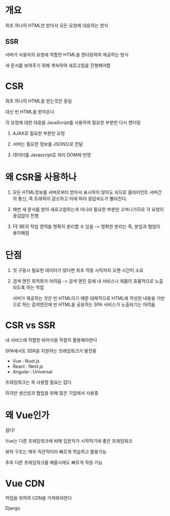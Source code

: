 # 개요

최초 하나의 HTML만 받아서 모든 요청에 대응하는 방식

## SSR

서버가 사용자의 요청에 적합한 HTML을 랜더링하여 제공하는 방식

새 문서를 보여주기 위해 계속하여 새로고침을 진행해야함

# CSR

최초 하나의 HTML을 받는것은 동일

대신 빈 HTML을 받아온다

각 요청에 대한 대응을 JavaScript를 사용하여 필요한 부분만 다시 랜더링

1. AJAX로 필요한 부분만 요청

2. 서버는 필요한 정보를 JSON으로 전달

3. 데이터를 Javascript로 처리 DOM에 반영

# 왜 CSR을 사용하나

1. 모든 HTML정보를 서버로부터 받아서 표시하지 않아도 되므로 클라이언트 서버간의 통신, 즉 트래픽이 감소하고 이에 따라 응답속도가 빨라진다.

2. 매번 새 문서를 받아 새로고침하는게 아니라 필요한 부분만 고쳐나가므로 각 요청이 끊김없이 진행

3. FE BE의 작업 영역을 명확히 분리할 수 있음 -> 명확한 분리는 즉, 분업과 협업이 용이해짐

# 단점

1. 첫 구동시 필요한 데이터가 많다면 최초 작동 시작까지 오랜 시간이 소요

2. 검색 엔진 최적화가 어려움 -> 검색 엔진 등에 내 서비스나 제품이 효율적으로 노출되도록 하는 작업

    서버가 제공하는 것은 빈 HTML이기 때문
    대체적으로 HTML에 작성된 내용을 기반으로 하는 검색엔진에 빈 HTML을 공유하는 SPA 서비스가 노출되기는 어려움

# CSR vs SSR

내 서비스에 적합한 바아식을 적절히 활용해야한다

SPA에서도 SSR을 지원하는 프레임워크가 발전중
- Vue : Nuxt.js
- React : Next.js
- Angular : Universal

프레임워크는 꼭 사용할 필요는 없다

하지만 생산성과 협업을 위해 많은 기업에서 사용중


# 왜 Vue인가

쉽다!

Vue는 다른 프레임워크에 비해 입문자가 시작하기에 좋은 프레임워크

뷰의 구조는 매우 직관적이라 빠르게 학습하고 활용가능

추후 다른 프레임워크를 배울시에도 빠르게 적응 가능

# Vue CDN

작업을 위하여 CDN을 가져와야한다

Django 